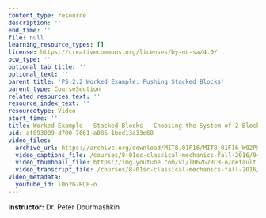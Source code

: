 ```yaml
---
content_type: resource
description: ''
end_time: ''
file: null
learning_resource_types: []
license: https://creativecommons.org/licenses/by-nc-sa/4.0/
ocw_type: ''
optional_tab_title: ''
optional_text: ''
parent_title: 'PS.2.2 Worked Example: Pushing Stacked Blocks'
parent_type: CourseSection
related_resources_text: ''
resource_index_text: ''
resourcetype: Video
start_time: ''
title: Worked Example - Stacked Blocks - Choosing the System of 2 Blocks Together
uid: af893009-d700-7661-a086-1bed13a33e68
video_files:
  archive_url: https://archive.org/download/MIT8.01F16/MIT8_01F16_W02PS01v02_3_360p.mp4
  video_captions_file: /courses/8-01sc-classical-mechanics-fall-2016/9411cb4c43fe5a87be7b9b5879575e0f_l062G7RC8-o.vtt
  video_thumbnail_file: https://img.youtube.com/vi/l062G7RC8-o/default.jpg
  video_transcript_file: /courses/8-01sc-classical-mechanics-fall-2016/abd2e706b7822bda5864f5a47f87c624_l062G7RC8-o.pdf
video_metadata:
  youtube_id: l062G7RC8-o
---
```


**Instructor:** Dr. Peter Dourmashkin

